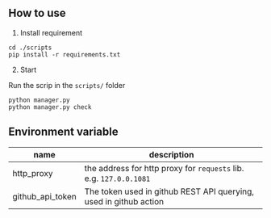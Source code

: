 ## How to use

1. Install requirement

```
cd ./scripts
pip install -r requirements.txt
```

2. Start

Run the scrip in the `scripts/` folder

```
python manager.py
python manager.py check
```

## Environment variable

| name | description |
| --- | --- |
| http_proxy | the address for http proxy for `requests` lib. e.g. `127.0.0.1081` |
| github_api_token | The token used in github REST API querying, used in github action |

